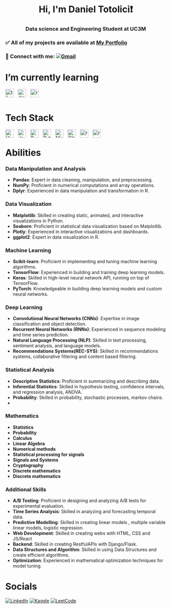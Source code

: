 <h1 align="center">Hi, I'm Daniel Totolici❗</h1>
<h3 align="center"> Data science and Engineering Student at UC3M </h3>

### ✅ All of my projects are available at [My Portfolio](https://nablaportfolio.site)
### 📩 Connect with me: [![Gmail](https://img.shields.io/badge/Gmail-D14836?style=for-the-badge&logo=gmail&logoColor=white)](mailto:mail@nablabussiness.com)

# I’m currently learning
<img align="left" alt="tf" width="26px" src="https://cdn.jsdelivr.net/gh/devicons/devicon/icons/tensorflow/tensorflow-original.svg" style="padding-right:10px;" />
<img align="left" alt="django" width="26px" src="https://cdn.jsdelivr.net/gh/devicons/devicon/icons/django/django-plainsvg" style="padding-right:10px;" />
<img align="left" alt="react" width="26px" src="https://cdn.jsdelivr.net/gh/devicons/devicon/icons/react/react-original.svg" style="padding-right:10px;" />

<br>
<br>

# Tech Stack
<img align="left" alt="Vim" width="26px" src="https://cdn.jsdelivr.net/gh/devicons/devicon/icons/vim/vim-original.svg" style="padding-right:10px;" />
<img align="left" alt="JavaScript" width="26px" src="https://cdn.jsdelivr.net/gh/devicons/devicon/icons/javascript/javascript-original.svg" style="padding-right:10px;" />
<img align="left" alt="R" width="26px" src="https://cdn.jsdelivr.net/gh/devicons/devicon/icons/r/r-original.svg" style="padding-right:10px;" />
<img align="left" alt="Python" width="26px" src="https://cdn.jsdelivr.net/gh/devicons/devicon/icons/python/python-original.svg" style="padding-right:10px;" />
<img align="left" alt="MySQL" width="26px" src="https://cdn.jsdelivr.net/gh/devicons/devicon/icons/mysql/mysql-original.svg" style="padding-right:10px;" />
<img align="left" alt="Git" width="26px" src="https://cdn.jsdelivr.net/gh/devicons/devicon/icons/git/git-original.svg" style="padding-right:10px;" />
<img align="left" alt="react" width="26px" src="https://cdn.jsdelivr.net/gh/devicons/devicon/icons/docker/docker-original.svg" style="padding-right:10px;" />
<img align="left" alt="react" width="26px" src="https://cdn.jsdelivr.net/gh/devicons/devicon/icons/apachespark/apachespark-original.svg" style="padding-right:10px;" />

<br>


# Abilities

### **Data Manipulation and Analysis**
- **Pandas**: Expert in data cleaning, manipulation, and preprocessing.
- **NumPy**: Proficient in numerical computations and array operations.
- **Dplyr**: Experienced in data manipulation and transformation in R.

### **Data Visualization**
- **Matplotlib**: Skilled in creating static, animated, and interactive visualizations in Python.
- **Seaborn**: Proficient in statistical data visualization based on Matplotlib.
- **Plotly**: Experienced in interactive visualizations and dashboards.
- **ggplot2**: Expert in data visualization in R.

### **Machine Learning**
- **Scikit-learn**: Proficient in implementing and tuning machine learning algorithms.
- **TensorFlow**: Experienced in building and training deep learning models.
- **Keras**: Skilled in high-level neural network API, running on top of TensorFlow.
- **PyTorch**: Knowledgeable in building deep learning models and custom neural networks.

### **Deep Learning**
- **Convolutional Neural Networks (CNNs)**: Expertise in image classification and object detection.
- **Recurrent Neural Networks (RNNs)**: Experienced in sequence modeling and time series prediction.
- **Natural Language Processing (NLP)**: Skilled in text processing, sentiment analysis, and language models.
- **Recommendations Systems(REC-SYS)**: Skilled in recommendations systems, collaborative filtering and content based filtering.

### **Statistical Analysis**
- **Descriptive Statistics**: Proficient in summarizing and describing data.
- **Inferential Statistics**: Skilled in hypothesis testing, confidence intervals, and regression analysis, ANOVA.
- **Probability**: Skilled in probability, stochastic processes, markov chains.
- 
### **Mathematics**
- **Statistics**
- **Probability**
- **Calculus**
- **Linear Algebra**
- **Numerical methods**
- **Statistical processing for signals**
- **Signals and Systems**
- **Cryptography**
- **Discrete mathematics**
- **Discrete mathematics**

### **Additional Skills**
- **A/B Testing**: Proficient in designing and analyzing A/B tests for experimental evaluation.
- **Time Series Analysis**: Skilled in analyzing and forecasting temporal data.
- **Predictive Modelling**: Skilled in creating linear models , multiple variable linear models, logistic regression.
- **Web Development**: Skilled in creating webs with HTML, CSS and JS/React
- **Backend**: Skilled in creating RestfulAPIs with Django/Flask.
- **Data Structures and Algorithm**: Skilled in using Data Structures and create efficient algorithms.
- **Optimization**: Experienced in mathematical optimization techniques for model tuning.

# Socials
[![LinkedIn](https://img.shields.io/badge/linkedin-%230077B5.svg?style=for-the-badge&logo=linkedin&logoColor=white)](https://)
[![Kaggle](https://img.shields.io/badge/Kaggle-035a7d?style=for-the-badge&logo=kaggle&logoColor=white)](https://kaggle.com/)
[![LeetCode](https://img.shields.io/badge/LeetCode-000000?style=for-the-badge&logo=LeetCode&logoColor=#d16c06)](https://www.leetcode.com/)
